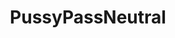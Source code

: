 ---
title: PussyPassNeutral
crosslinks:
- PussyPass
- AskReddit
- Donald
- southafrica
- pussypassdenied
- KarmaCourt
- MensRights
---